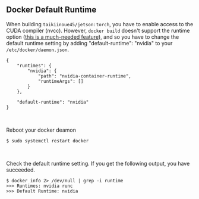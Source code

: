 ## Docker Default Runtime
When building `taikiinoue45/jetson:torch`, you have to enable access to the CUDA compiler (nvcc). However, `docker build` doesn't support the runtime option ([this is a much-needed feature](https://github.com/NVIDIA/nvidia-docker/issues/595)), and so you have to change the default runtime setting by adding "default-runtime": "nvidia" to your `/etc/docker/daemon.json`.
```
{
    "runtimes": {
        "nvidia": {
            "path": "nvidia-container-runtime",
            "runtimeArgs": []
        }
    },

    "default-runtime": "nvidia"
}
```

<br>

Reboot your docker deamon
```
$ sudo systemctl restart docker
```

<br>

Check the default runtime setting. If you get the following output, you have succeeded.
```
$ docker info 2> /dev/null | grep -i runtime
>>> Runtimes: nvidia runc
>>> Default Runtime: nvidia
```

